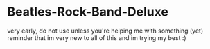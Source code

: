 # Beatles-Rock-Band-Deluxe
very early, do not use unless you're helping me with something (yet)
reminder that im very new to all of this and im trying my best :)
